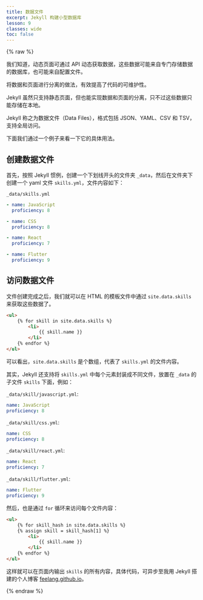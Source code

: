 ```yaml
---
title: 数据文件
excerpt: Jekyll 构建小型数据库 
lesson: 9
classes: wide
toc: false
---
```


{% raw %}

我们知道，动态页面可通过 API 动态获取数据，这些数据可能来自专门存储数据的数据库，也可能来自配置文件。

将数据和页面进行分离的做法，有效提高了代码的可维护性。

Jekyll 虽然只支持静态页面，但也能实现数据和页面的分离，只不过这些数据只能存储在本地。

Jekyll 称之为数据文件（Data Files），格式包括 JSON、YAML、CSV 和 TSV，支持全局访问。

下面我们通过一个例子来看一下它的具体用法。

## 创建数据文件

首先，按照 Jekyll 惯例，创建一个下划线开头的文件夹 `_data`，然后在文件夹下创建一个 yaml 文件 `skills.yml`，文件内容如下：

`_data/skills.yml`

```yaml
- name: JavaScript
  proficiency: 8

- name: CSS
  proficiency: 8

- name: React
  proficiency: 7

- name: Flutter
  proficiency: 9
```
    

## 访问数据文件

文件创建完成之后，我们就可以在 HTML 的模板文件中通过 `site.data.skills` 来获取这些数据了。

```html    
<ul>
    {% for skill in site.data.skills %}
        <li>
            {{ skill.name }}
        </li>
    {% endfor %}
</ul>
```    

可以看出，`site.data.skills` 是个数组，代表了 `skills.yml` 的文件内容。

其实，Jekyll 还支持将 `skills.yml` 中每个元素封装成不同文件，放置在 `_data` 的子文件 `skills` 下面，例如：

`_data/skill/javascript.yml`:

```yaml
name: JavaScript
proficiency: 8
```

`_data/skill/css.yml`:

```yaml
name: CSS
proficiency: 8
```
    

`_data/skill/react.yml`:

```yaml
name: React
proficiency: 7
```
    

`_data/skill/flutter.yml`:
    
```yaml
name: Flutter
proficiency: 9
```
    

然后，也是通过 `for` 循环来访问每个文件内容：

```html    
<ul>
    {% for skill_hash in site.data.skills %}
    {% assign skill = skill_hash[1] %}
        <li>
            {{ skill.name }}
        </li>
    {% endfor %}
</ul>
```
    

这样就可以在页面内输出 `skills` 的所有内容，具体代码，可异步至我用 Jekyll 搭建的个人博客
[feelang.github.io](https://github.com/feelang/feelang.github.io)。

{% endraw %}